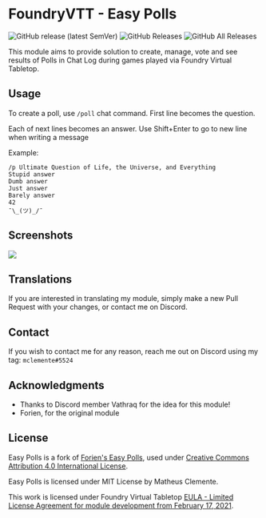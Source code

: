 # FoundryVTT - Easy Polls

![GitHub release (latest SemVer)](https://img.shields.io/github/v/release/mclemente/foundryvtt-easy-polls?style=for-the-badge)
![GitHub Releases](https://img.shields.io/github/downloads/mclemente/foundryvtt-easy-polls/latest/total?style=for-the-badge)
![GitHub All Releases](https://img.shields.io/github/downloads/mclemente/foundryvtt-easy-polls/total?style=for-the-badge&label=Downloads+total)  

This module aims to provide solution to create, manage, vote and see results of Polls in Chat Log during games played via Foundry Virtual Tabletop.

## Usage

To create a poll, use `/poll` chat command. First line becomes the question.

Each of next lines becomes an answer. Use Shift+Enter to go to new line when writing a message

Example:

```
/p Ultimate Question of Life, the Universe, and Everything
Stupid answer
Dumb answer
Just answer
Barely answer
42
¯\_(ツ)_/¯
```

## Screenshots

![](https://i.gyazo.com/d7b662c2e90a366c14171c8d6e0a3f3b.gif)

## Translations

If you are interested in translating my module, simply make a new Pull Request with your changes, or contact me on Discord.

## Contact

If you wish to contact me for any reason, reach me out on Discord using my tag: `mclemente#5524`

## Acknowledgments

-   Thanks to Discord member Vathraq for the idea for this module!
-   Forien, for the original module

## License

Easy Polls is a fork of [Forien's Easy Polls](https://github.com/Forien/foundryvtt-forien-easy-polls), used under [Creative Commons Attribution 4.0 International License](http://creativecommons.org/licenses/by/4.0/).

Easy Polls is licensed under MIT License by Matheus Clemente.

This work is licensed under Foundry Virtual Tabletop [EULA - Limited License Agreement for module development from February 17, 2021](https://foundryvtt.com/article/license/).
